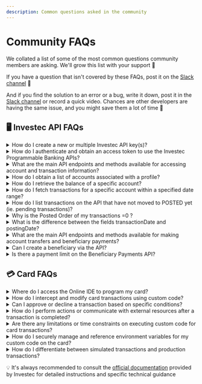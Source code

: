 ```yaml
---
description: Common questions asked in the community
---
```


# Community FAQs

We collated a list of some of the most common questions community members are asking. We'll grow this list with your support :clap:

If you have a question that isn't covered by these FAQs, post it on the [Slack channel](https://offerzen-community.slack.com/archives/C048HKU4P0X) 💬

And if you find the solution to an error or a bug, write it down, post it in the [Slack channel](https://offerzen-community.slack.com/archives/C048HKU4P0X) or record a quick video. Chances are other developers are having the same issue, and you might save them a lot of time 💜

## 🖥️ Investec API FAQs

<details>

<summary>How do I create a new or multiple Investec API key(s)?</summary>

You can create API keys for your account by logging into the [Investec Online Portal](https://login.secure.investec.com/wpaas/usrroot-wpaas/login/form). Navigate to "Tools" -->  “Programmable Banking” to access your API credentials and create API key(s).&#x20;

Check out [How to Get your API key](../get-started/api-quick-start-guide/how-to-get-your-api-keys.md) for more details.&#x20;

</details>

<details>

<summary>How do I authenticate and obtain an access token to use the Investec Programmable Banking APIs?</summary>

The authentication process involves obtaining an access token using the OAuth 2.0 Authorisation Framework. You'll need to make a request to the authentication endpoint with your client credentials to receive the access token.&#x20;

Check out [How to authenticate](../get-started/api-quick-start-guide/how-to-authenticate.md) for more details.&#x20;

</details>

<details>

<summary>What are the main API endpoints and methods available for accessing account and transaction information?</summary>

The API provides several endpoints, such as "Get Accounts," "Get Account Balance," and "Get Account Transactions," which allow you to retrieve account details, balances, and transaction information. These endpoints support HTTP methods like GET and POST.

Check out [How to get your transaction history](../get-started/api-quick-start-guide/how-to-get-your-transaction-history.md) for more details.&#x20;

</details>

<details>

<summary>How do I obtain a list of accounts associated with a profile?</summary>

You can use the "Get Accounts" endpoint (GET /za/pb/v1/accounts) to obtain a list of accounts associated with a profile. This endpoint requires the authorisation bearer token.

Check out [How to get your transaction history](../get-started/api-quick-start-guide/how-to-get-your-transaction-history.md) for more details.

</details>

<details>

<summary>How do I retrieve the balance of a specific account?</summary>

You can use the "Get Account Balance" endpoint (GET /za/pb/v1/accounts/{accountId}/balance) to retrieve the balance of a specific account. Replace {accountId} with the actual account ID.

Check out [How to get your transaction history](../get-started/api-quick-start-guide/how-to-get-your-transaction-history.md) for more details.

</details>

<details>

<summary>How do I fetch transactions for a specific account within a specified date range?</summary>

You can use the "Get Account Transactions" endpoint (GET /za/pb/v1/accounts/{accountId}/transactions) to fetch transactions for a specific account. You can provide optional query parameters such as _fromDate_, _toDate_, and _transactionType_ to filter the transactions.

Check out [How to get your transaction history](../get-started/api-quick-start-guide/how-to-get-your-transaction-history.md) for more details.

</details>

<details>

<summary>How do I list transactions on the API that have not moved to POSTED yet (ie. pending transactions)? </summary>

It is not currently possible to list pending transactions on the API, however, you can calculate pending transactions using the following formula:

\[Available balance] - \[Actual balance] - \[Overdraft limit value] = Pending transactions

</details>

<details>

<summary>Why is the Posted Order of my transactions =0 ? </summary>

The Posted Order of a transaction may start out listed as 0 and then change to the correct number once it has settled. To be safe, ignore transactions while their Posted Order =0.&#x20;

</details>

<details>

<summary>What is the difference between the fields transactionDate and postingDate? </summary>

_transactionDate_ is the date that you swiped your card or issued a payment. _postingDate_ is the date that the amount was deducted from your balance.&#x20;

</details>

<details>

<summary>What are the main API endpoints and methods available for making account transfers and beneficiary payments?</summary>

**Transfer Multiple v2**

* **Endpoint**: ‘POST /za/pb/v1/accounts/{acountId}/transfermultiple’
* **Method**: POST
* **Description**: Allows you to transfer funds to one or multiple accounts.
* **Request body**: The request body should include an array of transfer objects specifying the beneficiary account, amount, and reference details.\


**Pay Multiple:**

* **Endpoint**: ‘POST /za/pb/v1/accounts/{accountId}/paymutiple’
* **Method**: POST
* **Description**: Enables you to pay funds to one or multiple beneficiaries.
* **Request** **Body**: The request body should include an array of payment objectives specifying the beneficiary, amount, and reference details. \


To initiate transfers and payments, make a HTTP POST request to the respective endpoints mentioned above. Ensure that you include the necessary authorisation and authentication headers, and the Bearer token obtained through the OAuth process, to authenticate your API request.&#x20;

\
View the [Investec Developer Docs](https://developer.investec.com/za/api-products) for more details.

</details>

<details>

<summary>Can I create a beneficiary via the API? </summary>

Currently, the API does not support direct creation of beneficiaries. To create a beneficiary, use the[ Investec Online Portal ](https://login.secure.investec.com/wpaas/usrroot-wpaas/login/form)or other standard methods provided by Investec.&#x20;

Once you have created a beneficiary, make at least one payment to that beneficiary using Investec Online before initiating a payment via the API. This ensures that the beneficiary is properly set up and ready to receive payments via the API.

</details>

<details>

<summary>Is there a payment limit on the Beneficiary Payments API?</summary>

The payment limit via the API is currently R20 000.00. You must have made a payment to the beneficiary via [Investec Online](https://login.secure.investec.com/wpaas/usrroot-wpaas/login/form) before making a payment to a beneficiary via the API.

Check out [How to make a payment](../get-started/api-quick-start-guide/how-to-make-a-payment.md) for more details.

</details>

## 💳 Card FAQs

<details>

<summary>Where do I access the Online IDE to program my card? </summary>

Login to the [Investec Online Portal ](https://login.secure.investec.com/wpaas/usrroot-wpaas/login/form)and navigate to Programmable Banking. Navigate to the desired card on your profile and ensure that you have enabled it for Programmable Banking by toggling the button below the card. Click on the card to open up the Online IDE.

Check out [How to activate your card for Programmable Banking](../get-started/card-quick-start-guide/how-to-activate-your-card-for-programmable-banking.md) for more details.&#x20;

</details>

<details>

<summary>How do I intercept and modify card transactions using custom code?</summary>

You can use the beforeTransaction method in the main.js file to intercept the authorization object before it is approved by Investec. Within this method, you can apply logic to either approve or decline the transaction based on the authorization data or external data sources.

Check out [How to add code to your card](../get-started/card-quick-start-guide/how-to-add-code-to-your-card.md) for more details.&#x20;

</details>

<details>

<summary>Can I approve or decline a transaction based on specific conditions?</summary>

Yes, you can apply conditional logic within the beforeTransaction method to approve or decline a transaction based on specific criteria. For example, you can check the transaction amount, beneficiary details, or other factors to determine the appropriate action.

Check out [How to add code to your card](../get-started/card-quick-start-guide/how-to-add-code-to-your-card.md) for more details.

</details>

<details>

<summary>How do I perform actions or communicate with external resources after a transaction is completed?</summary>

You can use the afterTransaction method to perform actions or communicate with external resources after processing the transaction. For example, you could set up email notifications every time you swipe your card.

</details>

<details>

<summary>Are there any limitations or time constraints on executing custom code for card transactions?</summary>

The beforeTransaction method has a limited window of 2 seconds to execute, so it's important to ensure your code is efficient and responds within that timeframe. However, the afterTransaction method provides a larger window of 15 seconds for post-transaction actions.

</details>

<details>

<summary>How do I securely manage and reference environment variables for my custom code on the card?</summary>

Environment variables can be defined and saved in the env.json file. These variables can then be accessed within the main.js file using process.env.variableName. This allows you to securely store and reference sensitive information or configuration details.

</details>

<details>

<summary>How do I differentiate between simulated transactions and production transactions?</summary>

You can differentiate between simulated transactions and production transactions by checking the transaction reference. In the afterTransaction method, you can compare transaction.reference with a specific value (e.g., "simulation") to identify simulated transactions.

Check out [How to simulate a transaction ](../get-started/card-quick-start-guide/how-to-simulate-a-transaction.md)for more details.&#x20;

</details>

💡  It's always recommended to consult the [official documentation](https://developer.investec.com/za/api-products) provided by Investec for detailed instructions and specific technical guidance
